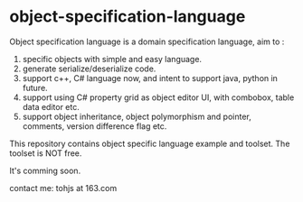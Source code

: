 object-specification-language 
=============================

Object specification language is a domain specification language, aim to :
1. specific objects with simple and easy language.
2. generate serialize/deserialize code.
3. support c++, C# language now, and intent to support java, python in future.
4. support using C# property grid as object editor UI, with combobox, table data editor etc.
5. support object inheritance, object polymorphism and pointer, comments, version difference flag etc.

This repository contains object specific language example and toolset.
The toolset is NOT free.


It's comming soon.



contact me: tohjs at 163.com


